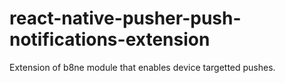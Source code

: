 # react-native-pusher-push-notifications-extension

Extension of b8ne module that enables device targetted pushes.


